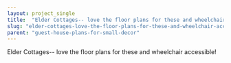 ```yaml
---
layout: project_single
title:  "Elder Cottages-- love the floor plans for these and wheelchair accessible!"
slug: "elder-cottages-love-the-floor-plans-for-these-and-wheelchair-accessible"
parent: "guest-house-plans-for-small-decor"
---
```

Elder Cottages-- love the floor plans for these and wheelchair accessible!